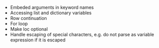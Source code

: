 * Embeded arguments in keyword names
* Accessing list and dictionary variables
* Row continuation
* For loop
* Make loc optional
* Handle escaping of special characters, e.g. do not parse as variable expression if it is escaped

